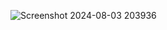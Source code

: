 ![Screenshot 2024-08-03 203936](https://github.com/user-attachments/assets/c369c2fe-bf65-4ff8-9365-b84e7937cab3)
